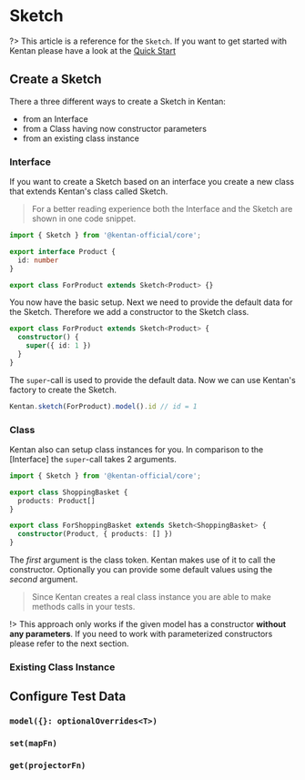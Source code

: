 # Sketch

?> This article is a reference for the `Sketch`.
If you want to get started with Kentan please have a look at the [Quick Start](../getting-started/quick-start.md)

## Create a Sketch

There a three different ways to create a Sketch in Kentan:

- from an Interface
- from a Class having now constructor parameters
- from an existing class instance

### Interface

If you want to create a Sketch based on an interface you create a new class
that extends Kentan's class called Sketch.

> For a better reading experience both the Interface and the Sketch are shown
in one code snippet.

```ts
import { Sketch } from '@kentan-official/core';

export interface Product {
  id: number
}

export class ForProduct extends Sketch<Product> {}
```

You now have the basic setup.
Next we need to provide the default data for the Sketch.
Therefore we add a constructor to the Sketch class.

```ts
export class ForProduct extends Sketch<Product> {
  constructor() {
    super({ id: 1 })
  }
}
```

The `super`-call is used to provide the default data.
Now we can use Kentan's factory to create the Sketch.

```ts
Kentan.sketch(ForProduct).model().id // id = 1
```

### Class

Kentan also can setup class instances for you.
In comparison to the [Interface] the `super`-call takes 2 arguments.

```ts
import { Sketch } from '@kentan-official/core';

export class ShoppingBasket {
  products: Product[]
}

export class ForShoppingBasket extends Sketch<ShoppingBasket> {
  constructor(Product, { products: [] })
}
```

The _first_ argument is the class token.
Kentan makes use of it to call the constructor.
Optionally you can provide some default values using the _second_ argument.

> Since Kentan creates a real class instance you are able to make methods calls
in your tests.

!> This approach only works if the given model has a constructor **without any
parameters**.
If you need to work with parameterized constructors please refer to the next
section.

### Existing Class Instance

## Configure Test Data

### `model({}: optionalOverrides<T>)`

### `set(mapFn)`

### `get(projectorFn)`



